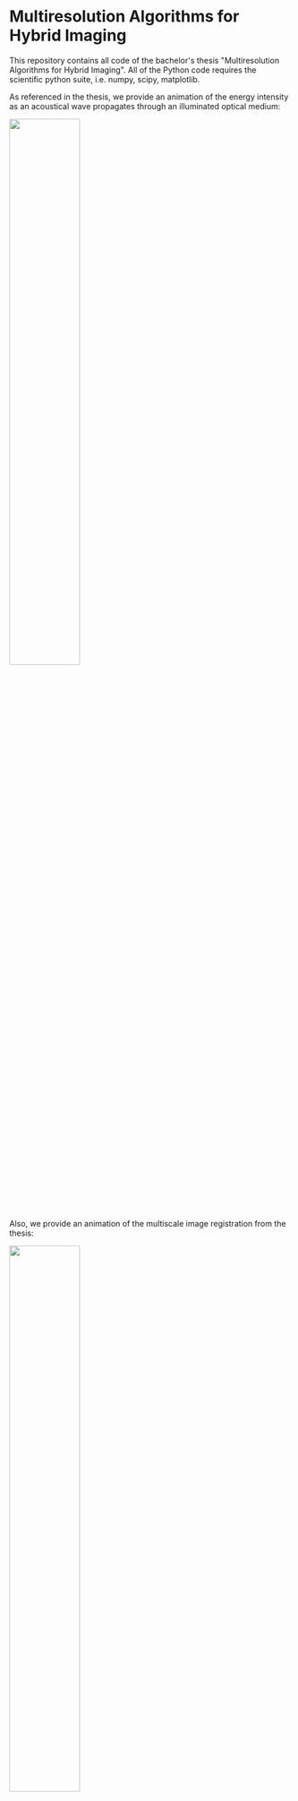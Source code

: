 # Multiresolution Algorithms for Hybrid Imaging
This repository contains all code of the bachelor's thesis "Multiresolution Algorithms for Hybrid Imaging".
All of the Python code requires the scientific python suite, i.e. numpy, scipy, matplotlib.

As referenced in the thesis, we provide an animation of the energy intensity as an acoustical wave propagates through an illuminated optical medium:

<img src="https://i.imgur.com/vcWCTfL.gif" width="50%">

Also, we provide an animation of the multiscale image registration from the thesis:

<img src="https://i.imgur.com/N0KGhFN.gif" width="50%">

The code is organized like this:
## `/multiscale_illustration`
Python implementation of Chambolle's TV minimization algorithm, as cited in the thesis. `denoising.py` implements the TV minimization and denoising algorithm by Chambolle. 
`multiscale_decomposition.py` can be used to compute a multiscale representation of a provided image, as demonstrated in the thesis. 
## `/fixed_point_algorithm`
C++ implementation of Ammari's fixed-point algorithm for ultrasound-modulated diffuse optical tomography. 
To compile this code, the finite-element framework deal.II is required. As mentioned in the thesis, the majority of this code 
was written in context of the seminar "Mathematics of Biomimetics" in the fall semester of 2020.
## `/multiscale_image_registration`
Python implementation of the concrete multiscale image registration algorithm as described in the thesis. An mp4 file of the animation above is provided as well.
